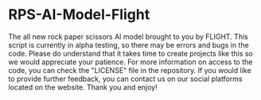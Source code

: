 # RPS-AI-Model-Flight
The all new rock paper scissors AI model brought to you by FLIGHT. This script is currently in alpha testing, so there may be errors and bugs in the code. Please do understand that it takes time to create projects like this so we would appreciate your patience. For more information on access to the code, you can check the "LICENSE" file in the repository. If you would like to provide further feedback, you can contact us on our social platforms located on the website. Thank you and enjoy!
